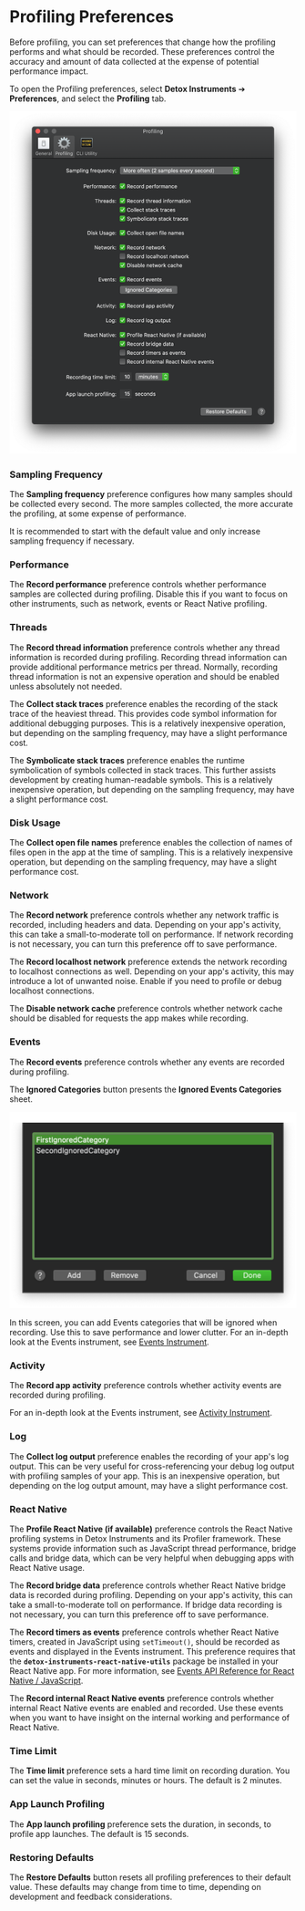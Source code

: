 # Profiling Preferences

Before profiling, you can set preferences that change how the profiling performs and what should be recorded. These preferences control the accuracy and amount of data collected at the expense of potential performance impact.

To open the Profiling preferences, select **Detox Instruments** ➔ **Preferences**, and select the **Profiling** tab. 

![Profiling Preferences](Resources/Preferences_Profiling.png "Profiling Preferences")

### Sampling Frequency

The **Sampling frequency** preference configures how many samples should be collected every second. The more samples collected, the more accurate the profiling, at some expense of performance.

It is recommended to start with the default value and only increase sampling frequency if necessary.

### Performance

The **Record performance** preference controls whether performance samples are collected during profiling. Disable this if you want to focus on other instruments, such as network, events or React Native profiling.

### Threads

The **Record thread information** preference controls whether any thread information is recorded during profiling. Recording thread information can provide additional performance metrics per thread. Normally, recording thread information is not an expensive operation and should be enabled unless absolutely not needed.

The **Collect stack traces** preference enables the recording of the stack trace of the heaviest thread. This provides code symbol information for additional debugging purposes. This is a relatively inexpensive operation, but depending on the sampling frequency, may have a slight performance cost.

The **Symbolicate stack traces** preference enables the runtime symbolication of symbols collected in stack traces. This further assists development by creating human-readable symbols. This is a relatively inexpensive operation, but depending on the sampling frequency, may have a slight performance cost.

### Disk Usage

The **Collect open file names** preference enables the collection of names of files open in the app at the time of sampling. This is a relatively inexpensive operation, but depending on the sampling frequency, may have a slight performance cost.

### Network

The **Record network** preference controls whether any network traffic is recorded, including headers and data. Depending on your app's activity, this can take a small-to-moderate toll on performance. If network recording is not necessary, you can turn this preference off to save performance.

The **Record localhost network** preference extends the network recording to localhost connections as well. Depending on your app's activity, this may introduce a lot of unwanted noise. Enable if you need to profile or debug localhost connections.

The **Disable network cache** preference controls whether network cache should be disabled for requests the app makes while recording.

### Events

The **Record events** preference controls whether any events are recorded during profiling.

The **Ignored Categories** button presents the **Ignored Events Categories** sheet.

![Ignored Events Categories](Resources/Preferences_Profiling_IgnoredEventsCategories.png "Ignored Events Categories")

In this screen, you can add Events categories that will be ignored when recording. Use this to save performance and lower clutter. For an in-depth look at the Events instrument, see [Events Instrument](Instrument_Events.md).

### Activity

The **Record app activity** preference controls whether activity events are recorded during profiling.

For an in-depth look at the Events instrument, see [Activity Instrument](Instrument_Activity.md).

### Log

The **Collect log output** preference enables the recording of your app's log output. This can be very useful for cross-referencing your debug log output with profiling samples of your app. This is an inexpensive operation, but depending on the log output amount, may have a slight performance cost.

### React Native

The **Profile React Native (if available)** preference controls the React Native profiling systems in Detox Instruments and its Profiler framework. These systems provide information such as JavaScript thread performance, bridge calls and bridge data, which can be very helpful when debugging apps with React Native usage.

The **Record bridge data** preference controls whether React Native bridge data is recorded during profiling. Depending on your app's activity, this can take a small-to-moderate toll on performance. If bridge data recording is not necessary, you can turn this preference off to save performance.

The **Record timers as events** preference controls whether React Native timers, created in JavaScript using `setTimeout()`, should be recorded as events and displayed in the Events instrument. This preference requires that the **`detox-instruments-react-native-utils`** package be installed in your React Native app. For more information, see [Events API Reference for React Native / JavaScript](DeveloperAPIReferenceEventsJS.md).

The **Record internal React Native events** preference controls whether internal React Native events are enabled and recorded. Use these events when you want to have insight on the internal working and performance of React Native.

### Time Limit

The **Time limit** preference sets a hard time limit on recording duration. You can set the value in seconds, minutes or hours. The default is 2 minutes.

### App Launch Profiling

The **App launch profiling** preference sets the duration, in seconds, to profile app launches. The default is 15 seconds.

### Restoring Defaults

The **Restore Defaults** button resets all profiling preferences to their default value. These defaults may change from time to time, depending on development and feedback considerations.